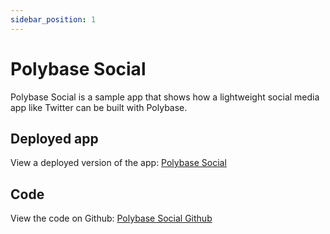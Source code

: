 ```yaml
---
sidebar_position: 1
---
```


# Polybase Social

Polybase Social is a sample app that shows how a lightweight social media app like Twitter can be built with Polybase.

## Deployed app

View a deployed version of the app: [Polybase Social](https://social.testnet.polybase.xyz/)

## Code

View the code on Github: [Polybase Social Github](https://github.com/polybase/social)